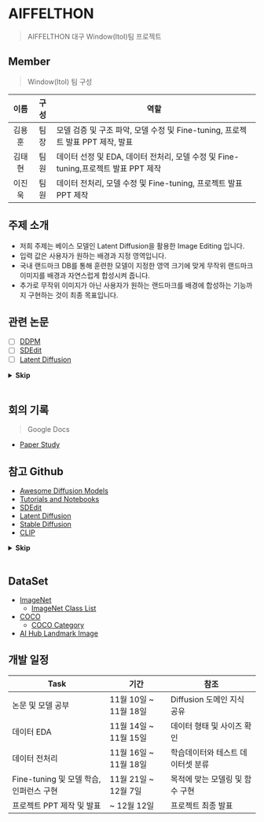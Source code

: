 # AIFFELTHON

> AIFFELTHON 대구 Window(ItoI)팀 프로젝트

## Member

> Window(ItoI) 팀 구성  

|이름|구성|역할|
|:---:|:---:|---|
|김용훈|팀장| 모델 검증 및 구조 파악, 모델 수정 및 Fine-tuning, 프로젝트 발표 PPT 제작, 발표|
|김태현|팀원| 데이터 선정 및 EDA, 데이터 전처리, 모델 수정 및 Fine-tuning,프로젝트 발표 PPT 제작|
|이진욱|팀원| 데이터 전처리, 모델 수정 및 Fine-tuning, 프로젝트 발표 PPT 제작|

## 주제 소개

- 저희 주제는 베이스 모델인 Latent Diffusion을 활용한 Image Editing 입니다.
- 입력 값은 사용자가 원하는 배경과 지정 영역입니다. 
- 국내 랜드마크 DB를 통해 훈련한 모델이 지정한 영역 크기에 맞게 무작위 랜드마크 이미지를 배경과 자연스럽게 합성시켜 줍니다. 
- 추가로 무작위 이미지가 아닌 사용자가 원하는 랜드마크를 배경에 합성하는 기능까지 구현하는 것이 최종 목표입니다.

## 관련 논문

- [ ] [DDPM](https://arxiv.org/abs/2006.11239)
- [ ] [SDEdit](https://arxiv.org/pdf/2108.01073)
- [ ] [Latent Diffusion](https://arxiv.org/abs/2112.10752)

<details>
<summary> <b> Skip </b>  </summary>
<div markdown="1">

- [x] [AutoEncoder, Variational Auto Encoder](https://youtu.be/o_peo6U7IRM)
- [x] [DDIM](https://arxiv.org/abs/2010.02502)
- [x] [Score_SDE](https://arxiv.org/abs/2011.1345)
- [x] [DiffEdit](https://arxiv.org/abs/2210.11427)
- [x] [Blended Diffusion](https://arxiv.org/abs/2206.02779)

</div>
</details>
<br>

## 회의 기록

> Google Docs

- [Paper Study](https://docs.google.com/document/d/1EEC2o-0VEPsLeDhuRGIFZMoo0P9DC1aISvnzPlpCL3g/edit)

## 참고 Github

- [Awesome Diffusion Models](https://github.com/heejkoo/Awesome-Diffusion-Models)
- [Tutorials and Notebooks](https://github.com/heejkoo/Awesome-Diffusion-Models#tutorial-and-jupyter-notebook)
- [SDEdit](https://github.com/ermongroup/SDEdit)
- [Latent Diffusion](https://github.com/CompVis/latent-diffusion)
- [Stable Diffusion](https://github.com/CompVis/stable-diffusion#image-modification-with-stable-diffusion)
- [CLIP](https://github.com/openai/CLIP.git)


<details>
<summary> <b> Skip </b>  </summary>
<div markdown="1">

- [Score_SDE](https://github.com/yang-song/score_sde)
- [Image Editing](https://github.com/pfnet-research/multi-stage-blended-diffusion)
- [Semantic Image Translation](https://github.com/facebookresearch/SemanticImageTranslation)

</div>
</details>
<br>

## DataSet

- [ImageNet](https://www.image-net.org/)
  - [ImageNet Class List](https://deeplearning.cms.waikato.ac.nz/user-guide/class-maps/IMAGENET/)
- [COCO](https://cocodataset.org/#home)
  - [COCO Category](https://eehoeskrap.tistory.com/368)
- [AI Hub Landmark Image](https://www.aihub.or.kr/aihubdata/data/view.do?currMenu=115&topMenu=100&aihubDataSe=realm&dataSetSn=56)

## 개발 일정

|Task|기간|참조|
|---|---|---|
|논문 및 모델 공부|11월 10일 ~ 11월 18일|Diffusion 도메인 지식 공유|
|데이터 EDA|11월 14일 ~ 11월 15일|데이터 형태 및 사이즈 확인|
|데이터 전처리|11월 16일 ~ 11월 18일|학습데이터와 테스트 데이터셋 분류|
|Fine-tuning 및 모델 학습, 인퍼런스 구현|11월 21일 ~ 12월 7일|목적에 맞는 모델링 및 함수 구현|
|프로젝트 PPT 제작 및 발표|~ 12월 12일|프로젝트 최종 발표|
